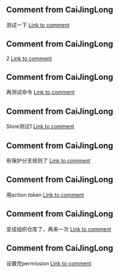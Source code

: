 
  ## Comment from CaiJingLong
  测试一下
  [Link to comment](https://github.com/CaiJingLong/ActionTestRepo1/issues/1#issuecomment-1443171957)



  ## Comment from CaiJingLong
  2
  [Link to comment](https://github.com/CaiJingLong/ActionTestRepo1/issues/1#issuecomment-1443185240)



  ## Comment from CaiJingLong
  再测试命令
  [Link to comment](https://github.com/CaiJingLong/ActionTestRepo1/issues/1#issuecomment-1443188706)



  ## Comment from CaiJingLong
  Store测试1
  [Link to comment](https://github.com/CaiJingLong/ActionTestRepo1/issues/1#issuecomment-1443200064)



  ## Comment from CaiJingLong
  有保护分支规则了
  [Link to comment](https://github.com/CaiJingLong/ActionTestRepo1/issues/1#issuecomment-1443207907)



  ## Comment from CaiJingLong
  用action token
  [Link to comment](https://github.com/CaiJingLong/ActionTestRepo1/issues/1#issuecomment-1443216395)



  ## Comment from CaiJingLong
  变成组织仓库了，再来一次
  [Link to comment](https://github.com/flutter-fix-something/ActionTestRepo1/issues/1#issuecomment-1443259709)



  ## Comment from CaiJingLong
  设置完permission
  [Link to comment](https://github.com/flutter-fix-something/ActionTestRepo1/issues/1#issuecomment-1443283396)


